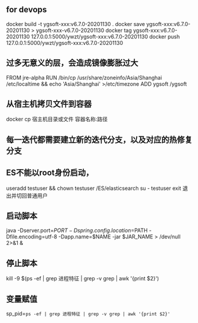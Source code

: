 ## for devops
docker build -t ygsoft-xxx:v6.7.0-20201130 .
docker save ygsoft-xxx:v6.7.0-20201130 > ygsoft-xxx-v6.7.0-20201130
docker tag ygsoft-xxx:v6.7.0-20201130 127.0.0.1:5000/ywzt/ygsoft-xxx:v6.7.0-20201130
docker push 127.0.0.1:5000/ywzt/ygsoft-xxx:v6.7.0-20201130

## 过多无意义的层，会造成镜像膨胀过大
FROM jre-alpha
RUN /bin/cp /usr/share/zoneinfo/Asia/Shanghai /etc/localtime && echo 'Asia/Shanghai' >/etc/timezone 
ADD ygsoft /ygsoft

## 从宿主机拷贝文件到容器
docker cp 宿主机目录或文件 容器名称:路径

## 每一迭代都需要建立新的迭代分支，以及对应的热修复分支

## ES不能以root身份启动，
   useradd testuser && chown testuser /ES/elasticsearch
   su - testuser
   exit 退出并切回普通用户

## 启动脚本
java -Dserver.port=$PORT -Dspring.config.location=$PATH -Dfile.encoding=utf-8 -Dapp.name=$NAME -jar $JAR_NAME > /dev/null 2>&1 &
## 停止脚本
kill -9 $(ps -ef | grep 进程特征 | grep -v grep | awk '{print $2}')
## 变量赋值
sp_pid=`ps -ef | grep 进程特征 | grep -v grep | awk '{print $2}'`

